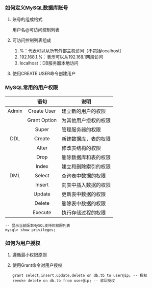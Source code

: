 ### 如何定义MySQL数据库账号

1. 账号的组成格式

   用户名@可访问控制列表

2. 可访问控制列表组成

   1. %：代表可以从所有外部主机访问（不包括localhost）
   2. 192.168.1.%：表示可以从192.168.1网段访问
   3. localhost：DB服务器本地访问

3. 使用CREATE USER命令创建用户

### MySQL常用的用户权限

|       |     语句     | 说明                 |
| :---: | :----------: | -------------------- |
| Admin | Create User  | 建立新的用户的权限   |
|       | Grant Option | 为其他用户授权的权限 |
|       |    Super     | 管理服务器的权限     |
|  DDL  |    Create    | 新建数据库，表的权限 |
|       |    Alter     | 修改表结构的权限     |
|       |     Drop     | 删除数据库和表的权限 |
|       |    Index     | 建立和删除索引的权限 |
|  DML  |    Select    | 查询表中数据的权限   |
|       |    Insert    | 向表中插入数据的权限 |
|       |    Update    | 更新表中数据的权限   |
|       |    Delete    | 删除表中数据的权限   |
|       |   Execute    | 执行存储过程的权限   |

```mysql
-- 显示当前版本MySQL支持的权限列表
mysql> show privileges;
```

### 如何为用户授权

1. 遵循最小权限原则

2. 使用Grant命令对用户授权

   ```mysql
   grant select,insert,update,delete on db.tb to user@ip; -- 授权
   revoke delete on db.tb from user@ip; -- 收回授权
   ```

   